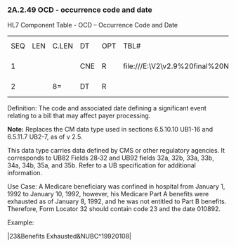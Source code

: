 ### 2A.2.49 OCD - occurrence code and date

HL7 Component Table - OCD – Occurrence Code and Date

|     |     |     |     |     |     |     |     |     |
| --- | --- | --- | --- | --- | --- | --- | --- | --- |
| SEQ | LEN | C.LEN | DT | OPT | TBL# | COMPONENT NAME | COMMENTS | SEC.REF. |
| 1 |  |  | CNE | R | file:///E:\V2\v2.9%20final%20Nov%20from%20Frank\V29_CH02C_Tables.docx#HL70350[0350] | Occurrence Code |  | 2A.2.8 |
| 2 |  | 8= | DT | R |  | Occurrence Date |  | 2A.2.21 |

Definition: The code and associated date defining a significant event relating to a bill that may affect payer processing.

**Note:** Replaces the CM data type used in sections 6.5.10.10 UB1-16 and 6.5.11.7 UB2-7, as of v 2.5.

This data type carries data defined by CMS or other regulatory agencies. It corresponds to UB82 Fields 28‑32 and UB92 fields 32a, 32b, 33a, 33b, 34a, 34b, 35a, and 35b. Refer to a UB specification for additional information.

Use Case: A Medicare beneficiary was confined in hospital from January 1, 1992 to January 10, 1992, however, his Medicare Part A benefits were exhausted as of January 8, 1992, and he was not entitled to Part B benefits. Therefore, Form Locator 32 should contain code 23 and the date 010892.

Example:

|23&Benefits Exhausted&NUBC^19920108|
